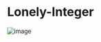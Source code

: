 # Lonely-Integer
![image](https://github.com/Bodrian/Lonely-Integer/assets/34108415/ae9b60b6-6e9b-4be5-93f9-a06a2f86a4f0)
